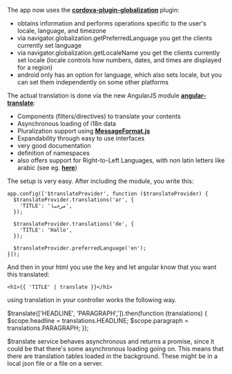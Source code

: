 The app now uses the __[cordova-plugin-globalization](https://github.com/apache/cordova-plugin-globalization/)__ plugin:

- obtains information and performs operations specific to the user's locale, language, and timezone
- via navigator.globalization.getPreferredLanguage you get the clients currently set language 
- via navigator.globalization.getLocaleName you get the clients currently set locale
	(locale controls how numbers, dates, and times are displayed for a region)
- android only has an option for language, which also sets locale, but you can set them independently on some other platforms

The actual translation is done via the new AngularJS module __[angular-translate](http://angular-translate.github.io/)__:

- Components (filters/directives) to translate your contents
- Asynchronous loading of i18n data
- Pluralization support using __[MessageFormat.js](https://github.com/SlexAxton/messageformat.js/)__
- Expandability through easy to use interfaces
- very good documentation
- definition of namespaces
- also offers support for Right-to-Left Languages, with non latin letters like arabic (see eg. __[here](https://www.sitepoint.com/multilingual-support-for-angularjs/)__)

The setup is very easy. After including the module, you write this:

    app.config(['$translateProvider', function ($translateProvider) {
      $translateProvider.translations('ar', {
        'TITLE': 'مرحبا',
      });
     
      $translateProvider.translations('de', {
        'TITLE': 'Hallo',
      });
     
      $translateProvider.preferredLanguage('en');
    }]);

And then in your html you use the key and let angular know that you want this translated:

	<h1>{{ 'TITLE' | translate }}</h1>

using translation in your controller works the following way. 

  $translate(['HEADLINE', 'PARAGRAPH',']).then(function (translations) {
    $scope.headline = translations.HEADLINE;
    $scope.paragraph = translations.PARAGRAPH;
  });

$translate service behaves asynchronous and returns a promise, since it could be that there's some asynchronous loading going on.
This means that there are translation tables loaded in the background. These might be in a local json file or a file on a server.



